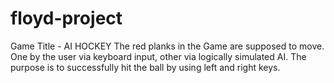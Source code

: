 # floyd-project
Game Title - AI HOCKEY
The red planks in the Game are supposed to move. One by the user via keyboard input, other via logically simulated AI.
The purpose is to successfully hit the ball by using left and right keys.

